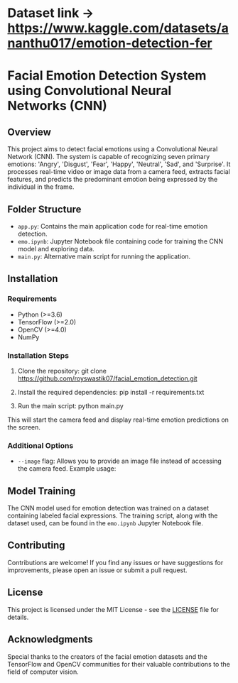 # Dataset link -> https://www.kaggle.com/datasets/ananthu017/emotion-detection-fer
# Facial Emotion Detection System using Convolutional Neural Networks (CNN)

## Overview

This project aims to detect facial emotions using a Convolutional Neural Network (CNN). The system is capable of recognizing seven primary emotions: 'Angry', 'Disgust', 'Fear', 'Happy', 'Neutral', 'Sad', and 'Surprise'. It processes real-time video or image data from a camera feed, extracts facial features, and predicts the predominant emotion being expressed by the individual in the frame.

## Folder Structure

- `app.py`: Contains the main application code for real-time emotion detection.
- `emo.ipynb`: Jupyter Notebook file containing code for training the CNN model and exploring data.
- `main.py`: Alternative main script for running the application.

## Installation

### Requirements
- Python (>=3.6)
- TensorFlow (>=2.0)
- OpenCV (>=4.0)
- NumPy

### Installation Steps

1. Clone the repository:
git clone https://github.com/royswastik07/facial_emotion_detection.git

2. Install the required dependencies:
pip install -r requirements.txt


3. Run the main script:
python main.py


This will start the camera feed and display real-time emotion predictions on the screen.

### Additional Options

- `--image` flag: Allows you to provide an image file instead of accessing the camera feed. Example usage:


## Model Training

The CNN model used for emotion detection was trained on a dataset containing labeled facial expressions. The training script, along with the dataset used, can be found in the `emo.ipynb` Jupyter Notebook file.

## Contributing

Contributions are welcome! If you find any issues or have suggestions for improvements, please open an issue or submit a pull request.

## License

This project is licensed under the MIT License - see the [LICENSE](LICENSE) file for details.

## Acknowledgments

Special thanks to the creators of the facial emotion datasets and the TensorFlow and OpenCV communities for their valuable contributions to the field of computer vision.

